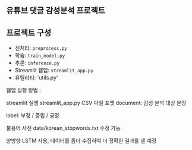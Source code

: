 ## 유튜브 댓글 감성분석 프로젝트

## 프로젝트 구성

- 전처리: `preprocess.py`
- 학습: `train_model.py`
- 추론: `inference.py`
- Streamlit 웹앱: `streamlit_app.py`
- 유틸리티: `utils.py'


웹앱 실행 방법 :

streamlit 실행 streamlit_app.py
CSV 파일 포맷
document: 감성 분석 대상 문장 

label: 부정 / 중립 / 긍정

불용어 사전
data/korean_stopwords.txt 수정 가능

양방향 LSTM 사용,
데이터를 좀더 수집하여 더 정확한 결과를 낼 예정
